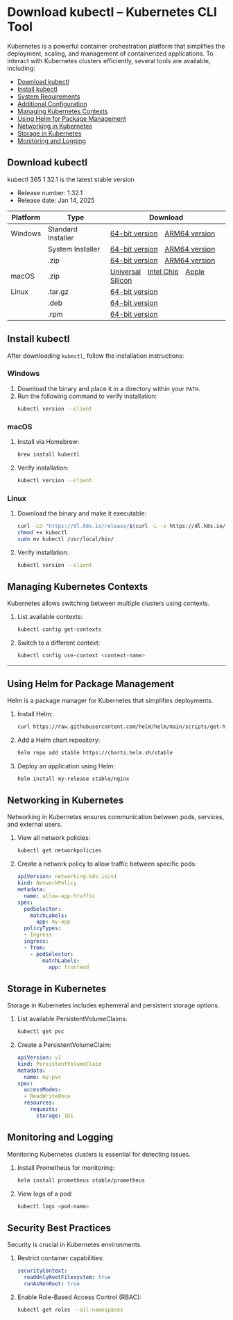 # Download kubectl – Kubernetes CLI Tool

Kubernetes is a powerful container orchestration platform that simplifies the deployment, scaling, and management of containerized applications. To interact with Kubernetes clusters efficiently, several tools are available, including:

- [Download kubectl](#download-kubectl)
- [Install kubectl](#install-kubectl)
- [System Requirements](#system-requirements)
- [Additional Configuration](#additional-configuration)
- [Managing Kubernetes Contexts](#managing-kubernetes-contexts)
- [Using Helm for Package Management](#using-helm-for-package-management)
- [Networking in Kubernetes](#networking-in-kubernetes)
- [Storage in Kubernetes](#storage-in-kubernetes)
- [Monitoring and Logging](#monitoring-and-logging)


## Download kubectl

kubectl 365 1.32.1 is the latest stable version

*   Release number: 1.32.1
*   Release date: Jan 14, 2025

| Platform | Type             | Download                                                                                                                                                                                                                             |
| -------- | ---------------- | -------------------------------------------------------------------------------------------------------------------------------------------------------------------------------------------------------------------------------------- |
| Windows  | Standard Installer   | [64-bit version](*) [ARM64 version](*)                                                                                          |
|          | System Installer | [64-bit version](*) [ARM64 version](*)                                                                                        |
|          | .zip             | [64-bit version](*) [ARM64 version](*)                                                                                          |
| macOS    | .zip             | [Universal](*) [Intel Chip](*) [Apple Silicon](*) |
| Linux    | .tar.gz          | [64-bit version](*)                                                                                                                                                                 |
|          | .deb             | [64-bit version](*)                                                                                                                                                               |
|          | .rpm             | [64-bit version](*)              


## Install kubectl
After downloading `kubectl`, follow the installation instructions:

### Windows
1. Download the binary and place it in a directory within your `PATH`.
2. Run the following command to verify installation:
   ```sh
   kubectl version --client
   ```

### macOS
1. Install via Homebrew:
   ```sh
   brew install kubectl
   ```
2. Verify installation:
   ```sh
   kubectl version --client
   ```

### Linux
1. Download the binary and make it executable:
   ```sh
   curl -LO "https://dl.k8s.io/release/$(curl -L -s https://dl.k8s.io/release/stable.txt)/bin/linux/amd64/kubectl"
   chmod +x kubectl
   sudo mv kubectl /usr/local/bin/
   ```
2. Verify installation:
   ```sh
   kubectl version --client
   ```



## Managing Kubernetes Contexts
Kubernetes allows switching between multiple clusters using contexts.

1. List available contexts:
   ```sh
   kubectl config get-contexts
   ```
2. Switch to a different context:
   ```sh
   kubectl config use-context <context-name>
   ```

---

## Using Helm for Package Management
Helm is a package manager for Kubernetes that simplifies deployments.

1. Install Helm:
   ```sh
   curl https://raw.githubusercontent.com/helm/helm/main/scripts/get-helm-3 | bash
   ```
2. Add a Helm chart repository:
   ```sh
   helm repo add stable https://charts.helm.sh/stable
   ```
3. Deploy an application using Helm:
   ```sh
   helm install my-release stable/nginx
   ```



## Networking in Kubernetes
Networking in Kubernetes ensures communication between pods, services, and external users.

1. View all network policies:
   ```sh
   kubectl get networkpolicies
   ```
2. Create a network policy to allow traffic between specific pods:
   ```yaml
   apiVersion: networking.k8s.io/v1
   kind: NetworkPolicy
   metadata:
     name: allow-app-traffic
   spec:
     podSelector:
       matchLabels:
         app: my-app
     policyTypes:
     - Ingress
     ingress:
     - from:
       - podSelector:
           matchLabels:
             app: frontend
   ```



## Storage in Kubernetes
Storage in Kubernetes includes ephemeral and persistent storage options.

1. List available PersistentVolumeClaims:
   ```sh
   kubectl get pvc
   ```
2. Create a PersistentVolumeClaim:
   ```yaml
   apiVersion: v1
   kind: PersistentVolumeClaim
   metadata:
     name: my-pvc
   spec:
     accessModes:
     - ReadWriteOnce
     resources:
       requests:
         storage: 1Gi
   ```



## Monitoring and Logging
Monitoring Kubernetes clusters is essential for detecting issues.

1. Install Prometheus for monitoring:
   ```sh
   helm install prometheus stable/prometheus
   ```
2. View logs of a pod:
   ```sh
   kubectl logs <pod-name>
   ```



## Security Best Practices
Security is crucial in Kubernetes environments.

1. Restrict container capabilities:
   ```yaml
   securityContext:
     readOnlyRootFilesystem: true
     runAsNonRoot: true
   ```
2. Enable Role-Based Access Control (RBAC):
   ```sh
   kubectl get roles --all-namespaces
   ```





